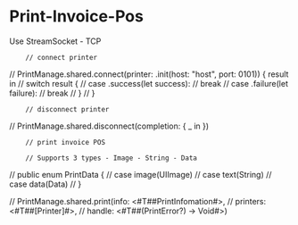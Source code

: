 # Print-Invoice-Pos

Use StreamSocket - TCP

        // connect printer
        
//        PrintManage.shared.connect(printer: .init(host: "host", port: 0101)) { result in
//            switch result {
//            case .success(let success):
//                break
//            case .failure(let failure):
//                break
//            }
//        }
        
        // disconnect printer
        
//        PrintManage.shared.disconnect(completion: { _ in })
        
        // print invoice POS
        
        // Supports 3 types - Image - String - Data
        
//        public enum PrintData {
//            case image(UIImage)
//            case text(String)
//            case data(Data)
//        }
        
//        PrintManage.shared.print(info: <#T##PrintInfomation#>,
//                                 printers: <#T##[Printer]#>,
//                                 handle: <#T##(PrintError?) -> Void#>)

